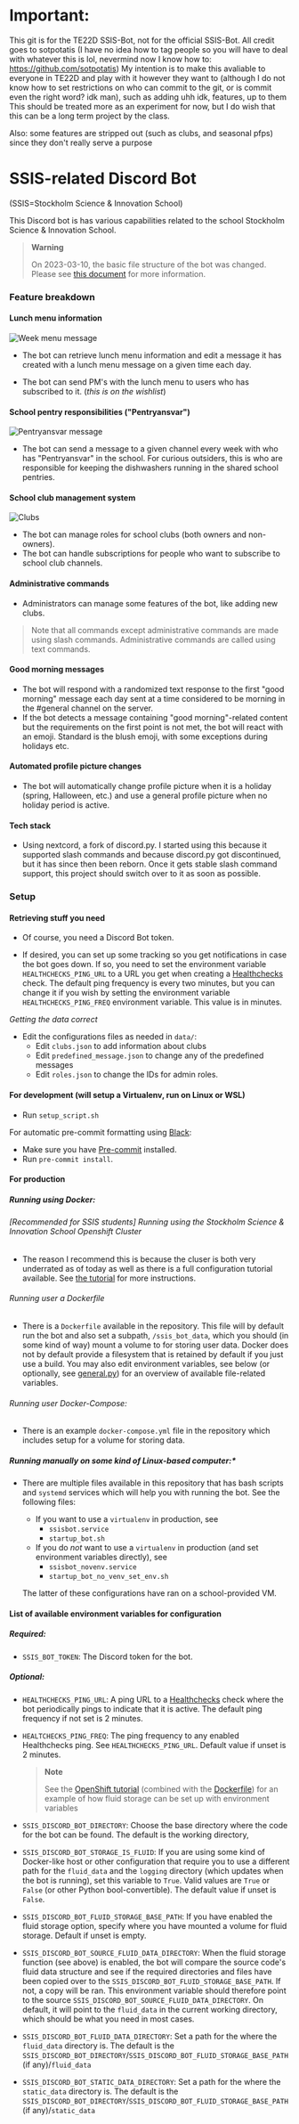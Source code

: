 # Important:
This git is for the TE22D SSIS-Bot, not for the official SSIS-Bot. All credit goes to sotpotatis (I have no idea how to tag people so you will have to deal with whatever this is lol, nevermind now I know how to: https://github.com/sotpotatis)
My intention is to make this avaliable to everyone in TE22D and play with it however they want to (although I do not know how to set restrictions on who can commit to the git, or is commit even the right word? idk man), such as adding uhh idk, features, up to them
This should be treated more as an experiment for now, but I do wish that this can be a long term project by the class.

Also: some features are stripped out (such as clubs, and seasonal pfps) since they don't really serve a purpose

# SSIS-related Discord Bot

(SSIS=Stockholm Science & Innovation School)

This Discord bot is has various capabilities related to the school Stockholm Science & Innovation School.

> **Warning**
>
> On 2023-03-10, the basic file structure of the bot was changed.
> Please see [this document](MIGRATE_MARCH_2023.md) for more information.

### Feature breakdown

#### Lunch menu information

![Week menu message](screenshots/week_menu.png)

- The bot can retrieve lunch menu information and edit a message it has created with a lunch menu message on a given time each day.

- The bot can send PM's with the lunch menu to users who has subscribed to it. (_this is on the wishlist_)

#### School pentry responsibilities ("Pentryansvar")

![Pentryansvar message](screenshots/pentry.png)

- The bot can send a message to a given channel every week with who has "Pentryansvar" in the school.
  For curious outsiders, this is who are responsible for keeping the dishwashers running in the shared school
  pentries.

#### School club management system

![Clubs](screenshots/clubs.png)

- The bot can manage roles for school clubs (both owners and non-owners).
- The bot can handle subscriptions for people who want to subscribe to school club channels.

#### Administrative commands

- Administrators can manage some features of the bot, like adding new clubs.

> Note that all commands except administrative commands are made using slash commands. Administrative commands are called using text commands.

#### Good morning messages

- The bot will respond with a randomized text response to the first "good morning" message each day sent at a time considered to be morning in the #general channel on the server.
- If the bot detects a message containing "good morning"-related content but the requirements on the first point is not met, the bot will react with an emoji. Standard is the blush emoji,
  with some exceptions during holidays etc.

#### Automated profile picture changes

- The bot will automatically change profile picture when it is a holiday (spring, Halloween, etc.) and use a general profile picture when no holiday period is active.

#### Tech stack

- Using nextcord, a fork of discord.py. I started using this because it supported slash commands and because discord.py got discontinued,
  but it has since then been reborn. Once it gets stable slash command support, this project should switch over to it as soon as possible.

### Setup

#### Retrieving stuff you need

- Of course, you need a Discord Bot token.

- If desired, you can set up some tracking so you get notifications in case the bot goes down.
  If so, you need to set the environment variable `HEALTHCHECKS_PING_URL` to a URL you get when creating a [Healthchecks](https://healthchecks.io)
  check. The default ping frequency is every two minutes, but you can change it if you wish by setting the environment variable `HEALTHCHECKS_PING_FREQ`
  environment variable. This value is in minutes.

_Getting the data correct_

- Edit the configurations files as needed in `data/`:
  - Edit `clubs.json` to add information about clubs
  - Edit `predefined_message.json` to change any of the predefined messages
  - Edit `roles.json` to change the IDs for admin roles.

#### For development (will setup a Virtualenv, run on Linux or WSL)

- Run `setup_script.sh`

For automatic pre-commit formatting using [Black](https://black.readthedocs.io/en/stable/):

- Make sure you have [Pre-commit](https://pre-commit.com) installed.
- Run `pre-commit install`.

#### For production

##### Running using Docker:

###### [Recommended for SSIS students] Running using the Stockholm Science & Innovation School Openshift Cluster

- The reason I recommend this is because the cluser is both very underrated as of today as well as there is a full configuration tutorial
  available. See [the tutorial](OPENSHIFT_SETUP.md) for more instructions.

###### Running user a Dockerfile

- There is a `Dockerfile` available in the repository. This file will by default run the bot and also set
  a subpath, `/ssis_bot_data`, which you should (in some kind of way) mount a volume to for storing user data.
  Docker does not by default provide a filesystem that is retained by default if you just use a build. You may also edit environment variables,
  see below (or optionally, see [general.py](utils/general.py)) for an overview of available file-related variables.

###### Running user Docker-Compose:

- There is an example `docker-compose.yml` file in the repository which includes setup for a volume
  for storing data.

##### Running manually on some kind of Linux-based computer:\*

- There are multiple files available in this repository that has bash scripts and `systemd` services
  which will help you with running the bot. See the following files:

  - If you want to use a `virtualenv` in production, see
    - `ssisbot.service`
    - `startup_bot.sh`
  - If you do _not_ want to use a `virtualenv` in production (and set environment variables directly), see
    - `ssisbot_novenv.service`
    - `startup_bot_no_venv_set_env.sh`

  The latter of these configurations have ran on a school-provided VM.

#### List of available environment variables for configuration

##### Required:

- `SSIS_BOT_TOKEN`: The Discord token for the bot.

##### Optional:

- `HEALTHCHECKS_PING_URL`: A ping URL to a [Healthchecks](https://healthchecks.io) check where the bot
  periodically pings to indicate that it is active. The default ping frequency if not set is 2 minutes.
- `HEALTCHECKS_PING_FREQ`: The ping frequency to any enabled Healthchecks ping. See `HEALTHCHECKS_PING_URL`. Default
  value if unset is 2 minutes.

  > **Note**
  >
  > See the [OpenShift tutorial](OPENSHIFT_SETUP.md) (combined with the [Dockerfile](Dockerfile))
  > for an example of how fluid storage can be set up with environment variables

- `SSIS_DISCORD_BOT_DIRECTORY`: Choose the base directory where the code for the bot can be found. The default is the working directory,
- `SSIS_DISCORD_BOT_STORAGE_IS_FLUID`: If you are using some kind of Docker-like host or other configuration that require
  you to use a different path for the `fluid_data` and the `logging` directory (which updates when the bot is running), set this variable to `True`.
  Valid values are `True` or `False` (or other Python bool-convertible). The default value if unset is `False`.
- `SSIS_DISCORD_BOT_FLUID_STORAGE_BASE_PATH`: If you have enabled the fluid storage option, specify where you have mounted a volume for fluid storage. Default if unset is empty.
- `SSIS_DISCORD_BOT_SOURCE_FLUID_DATA_DIRECTORY`: When the fluid storage function (see above) is enabled, the bot will compare the source code's fluid data structure
  and see if the required directories and files have been copied over to the `SSIS_DISCORD_BOT_FLUID_STORAGE_BASE_PATH`. If not, a copy will be ran. This environment variable should therefore
  point to the source `SSIS_DISCORD_BOT_SOURCE_FLUID_DATA_DIRECTORY`. On default, it will point to the `fluid_data` in the current working directory, which should be what you need in most cases.
- `SSIS_DISCORD_BOT_FLUID_DATA_DIRECTORY`: Set a path for the where the `fluid_data` directory is. The default is the `SSIS_DISCORD_BOT_DIRECTORY`/`SSIS_DISCORD_BOT_FLUID_STORAGE_BASE_PATH` (if any)/`fluid_data`
- `SSIS_DISCORD_BOT_STATIC_DATA_DIRECTORY`: Set a path for the where the `static_data` directory is. The default is the `SSIS_DISCORD_BOT_DIRECTORY`/`SSIS_DISCORD_BOT_FLUID_STORAGE_BASE_PATH` (if any)/`static_data`
